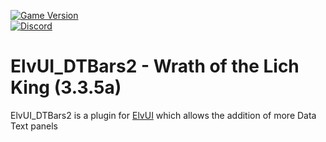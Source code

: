 [![Game Version](https://img.shields.io/badge/wow-3.3.5-blue.svg)](https://github.com/ElvUI-WotLK)	
[![Discord](https://discordapp.com/api/guilds/259362419372064778/widget.png?style=shield)](https://discord.gg/UXSc7nt)

# ElvUI_DTBars2 - Wrath of the Lich King (3.3.5a)	



ElvUI_DTBars2 is a plugin for [ElvUI](https://github.com/ElvUI-WotLK/ElvUI) which allows the addition of more Data Text panels
